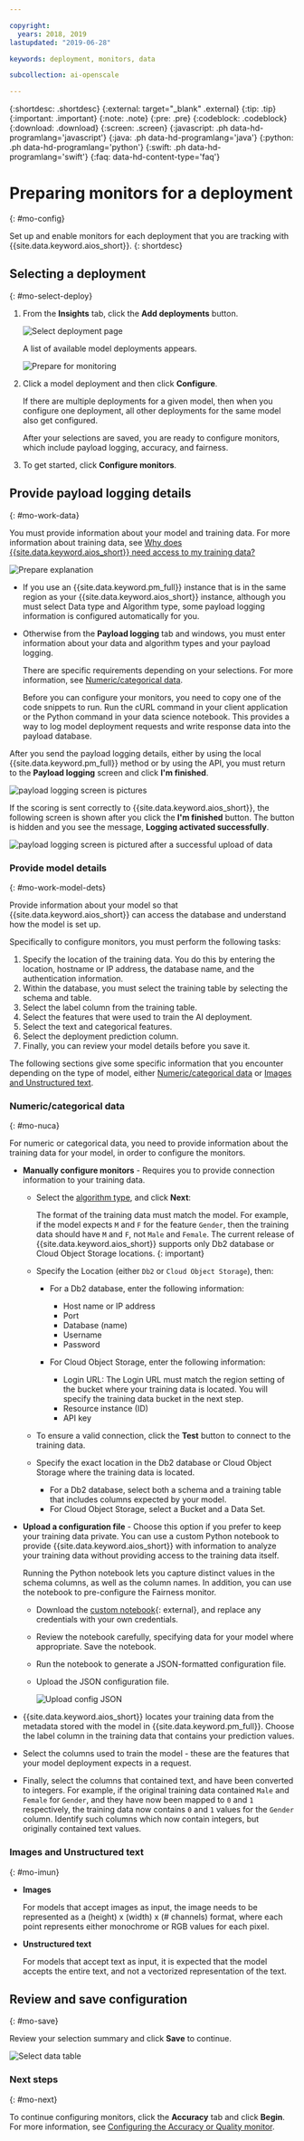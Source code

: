 ```yaml
---

copyright:
  years: 2018, 2019
lastupdated: "2019-06-28"

keywords: deployment, monitors, data

subcollection: ai-openscale

---
```


{:shortdesc: .shortdesc}
{:external: target="_blank" .external}
{:tip: .tip}
{:important: .important}
{:note: .note}
{:pre: .pre}
{:codeblock: .codeblock}
{:download: .download}
{:screen: .screen}
{:javascript: .ph data-hd-programlang='javascript'}
{:java: .ph data-hd-programlang='java'}
{:python: .ph data-hd-programlang='python'}
{:swift: .ph data-hd-programlang='swift'}
{:faq: data-hd-content-type='faq'}

# Preparing monitors for a deployment
{: #mo-config}

Set up and enable monitors for each deployment that you are tracking with {{site.data.keyword.aios_short}}.
{: shortdesc}

## Selecting a deployment
{: #mo-select-deploy}

1. From the **Insights** tab, click the **Add deployments** button. 

   ![Select deployment page](images/config-select-deploy.png)

   A list of available model deployments appears.

   ![Prepare for monitoring](images/wos-select-model-deployment.png)

2. Click a model deployment and then click **Configure**.

   If there are multiple deployments for a given model, then when you configure one deployment, all other deployments for the same model also get configured.

   After your selections are saved, you are ready to configure monitors, which include payload logging, accuracy, and fairness. 

2. To get started, click **Configure monitors**.

## Provide payload logging details
{: #mo-work-data}

You must provide information about your model and training data. For more information about training data, see [Why does {{site.data.keyword.aios_short}} need access to my training data?](/docs/services/ai-openscale?topic=ai-openscale-trainingdata#trainingdata)

![Prepare explanation](images/config-what-monitor.png)

- If you use an {{site.data.keyword.pm_full}} instance that is in the same region as your {{site.data.keyword.aios_short}} instance, although you must select Data type and Algorithm type, some payload logging information is configured automatically for you.
- Otherwise from the **Payload logging** tab and windows, you must enter information about your data and algorithm types and your payload logging. 

   There are specific requirements depending on your selections. For more information, see [Numeric/categorical data](https://test.cloud.ibm.com/docs/services/ai-openscale-icp?topic=ai-openscale-icp-mo-config#mo-datan).

   Before you can configure your monitors, you need to copy one of the code snippets to run. Run the cURL command in your client application or the Python command in your data science notebook. This provides a way to log model deployment requests and write response data into the payload database.
   
After you send the payload logging details, either by using the local {{site.data.keyword.pm_full}} method or by using the API, you must return to the **Payload logging** screen and click **I'm finished**.

![payload logging screen is pictures](images/payload-logging-gosales001.png)

If the scoring is sent correctly to {{site.data.keyword.aios_short}}, the following screen is shown after you click the **I'm finished** button. The button is hidden and you see the message, **Logging activated successfully**.

![payload logging screen is pictured after a successful upload of data](images/payload-logging-gosales002.png)


### Provide model details
{: #mo-work-model-dets}

Provide information about your model so that {{site.data.keyword.aios_short}} can access the database and understand how the model is set up.

Specifically to configure monitors, you must perform the following tasks:

1. Specify the location of the training data. You do this by entering the location, hostname or IP address, the database name, and the authentication information.
2. Within the database, you must select the training table by selecting the schema and table.
3. Select the label column from the training table.
4. Select the features that were used to train the AI deployment.
5. Select the text and categorical features.
6. Select the deployment prediction column.
7. Finally, you can review your model details before you save it.

The following sections give some specific information that you encounter depending on the type of model, either [Numeric/categorical data](/docs/services/ai-openscale-icp?topic=ai-openscale-icp-mo-config#mo-datan) or [Images and Unstructured text](/docs/services/ai-openscale-icp?topic=ai-openscale-icp-mo-config#mo-datai).


### Numeric/categorical data
{: #mo-nuca}

For numeric or categorical data, you need to provide information about the training data for your model, in order to configure the monitors.

- **Manually configure monitors** - Requires you to provide connection information to your training data.

    - Select the [algorithm type](/docs/services/ai-openscale?topic=ai-openscale-acc-monitor#acc-understand), and click **Next**:

      The format of the training data must match the model. For example, if the model expects `M` and `F` for the feature `Gender`, then the training data should have `M` and `F`, not `Male` and `Female`.  The current release of {{site.data.keyword.aios_short}} supports only Db2 database or Cloud Object Storage locations.
        {: important}

    - Specify the Location (either `Db2` or `Cloud Object Storage`), then:

        - For a Db2 database, enter the following information:

            - Host name or IP address
            - Port
            - Database (name)
            - Username
            - Password

        - For Cloud Object Storage, enter the following information:

            - Login URL: The Login URL must match the region setting of the bucket where your training data is located. You will specify the training data bucket in the next step.
            - Resource instance (ID)
            - API key

    - To ensure a valid connection, click the **Test** button to connect to the training data.
    - Specify the exact location in the Db2 database or Cloud Object Storage where the training data is located.

        - For a Db2 database, select both a schema and a training table that includes columns expected by your model.
        - For Cloud Object Storage, select a Bucket and a Data Set.

- **Upload a configuration file** - Choose this option if you prefer to keep your training data private. You can use a custom Python notebook to provide {{site.data.keyword.aios_short}} with information to analyze your training data without providing access to the training data itself.

  Running the Python notebook lets you capture distinct values in the schema columns, as well as the column names. In addition, you can use the notebook to pre-configure the Fairness monitor.

   - Download the [custom notebook](https://github.com/IBM-Watson/aios-data-distribution/blob/master/training_statistics_notebook.ipynb){: external}, and replace any credentials with your own credentials.
   - Review the notebook carefully, specifying data for your model where appropriate. Save the notebook.
   - Run the notebook to generate a JSON-formatted configuration file.
   - Upload the JSON configuration file.

     ![Upload config JSON](images/config-json-monitor.png)

- {{site.data.keyword.aios_short}} locates your training data from the metadata stored with the model in {{site.data.keyword.pm_full}}. Choose the label column in the training data that contains your prediction values.
- Select the columns used to train the model - these are the features that your model deployment expects in a request.
- Finally, select the columns that contained text, and have been converted to integers. For example, if the original training data contained `Male` and `Female` for `Gender`, and they have now been mapped to `0` and `1` respectively, the training data now contains `0` and `1` values for the `Gender` column. Identify such columns which now contain integers, but originally contained text values.

### Images and Unstructured text
{: #mo-imun}

- **Images**

  For models that accept images as input, the image needs to be represented as a (height) x (width) x (# channels) format, where each point represents either monochrome or RGB values for each pixel.

- **Unstructured text**

   For models that accept text as input, it is expected that the model accepts the entire text, and not a vectorized representation of the text.

## Review and save configuration
{: #mo-save}

Review your selection summary and click **Save** to continue.

  ![Select data table](images/config-summary-monitor.png)

### Next steps
{: #mo-next}

To continue configuring monitors, click the **Accuracy** tab and click **Begin**. For more information, see [Configuring the Accuracy or Quality monitor](/docs/services/ai-openscale?topic=ai-openscale-acc-monitor).

